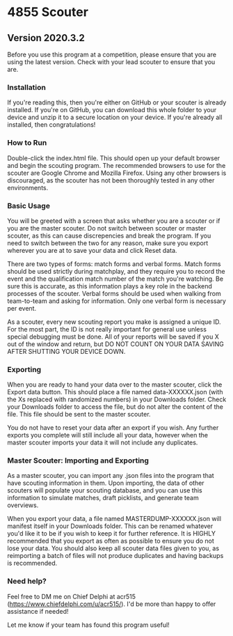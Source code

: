 4855 Scouter
============
## Version 2020.3.2

Before you use this program at a competition, please ensure that you are using the latest version. Check with your lead scouter to ensure that you are.

### Installation

If you're reading this, then you're either on GitHub or your scouter is already installed. If you're on GitHub, you can download this whole folder to your device and unzip it to a secure location on your device. If you're already all installed, then congratulations!

### How to Run

Double-click the index.html file. This should open up your default browser and begin the scouting program. The recommended browsers to use for the scouter are Google Chrome and Mozilla Firefox. Using any other browsers is discouraged, as the scouter has not been thoroughly tested in any other environments.

### Basic Usage

You will be greeted with a screen that asks whether you are a scouter or if you are the master scouter. Do not switch between scouter or master scouter, as this can cause discrepencies and break the program. If you need to switch between the two for any reason, make sure you export wherever you are at to save your data and click Reset data.

There are two types of forms: match forms and verbal forms. Match forms should be used strictly during matchplay, and they require you to record the event and the qualification match number of the match you're watching. Be sure this is accurate, as this information plays a key role in the backend processes of the scouter. Verbal forms should be used when walking from team-to-team and asking for information. Only one verbal form is necessary per event.

As a scouter, every new scouting report you make is assigned a unique ID. For the most part, the ID is not really important for general use unless special debugging must be done. All of your reports will be saved if you X out of the window and return, but DO NOT COUNT ON YOUR DATA SAVING AFTER SHUTTING YOUR DEVICE DOWN.

### Exporting

When you are ready to hand your data over to the master scouter, click the Export data button. This should place a file named data-XXXXXX.json (with the Xs replaced with randomized numbers) in your Downloads folder. Check your Downloads folder to access the file, but do not alter the content of the file. This file should be sent to the master scouter.

You do not have to reset your data after an export if you wish. Any further exports you complete will still include all your data, however when the master scouter imports your data it will not include any duplicates.

### Master Scouter: Importing and Exporting

As a master scouter, you can import any .json files into the program that have scouting information in them. Upon importing, the data of other scouters will populate your scouting database, and you can use this information to simulate matches, draft picklists, and generate team overviews.

When you export your data, a file named MASTERDUMP-XXXXXX.json will manifest itself in your Downloads folder. This can be renamed whatever you'd like it to be if you wish to keep it for further reference. It is HIGHLY recommended that you export as often as possible to ensure you do not lose your data. You should also keep all scouter data files given to you, as reimporting a batch of files will not produce duplicates and having backups is recommended.

### Need help?

Feel free to DM me on Chief Delphi at acr515 (https://www.chiefdelphi.com/u/acr515/). I'd be more than happy to offer assistance if needed!

Let me know if your team has found this program useful!